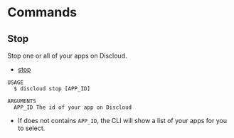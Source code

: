 # Commands

## Stop

Stop one or all of your apps on Discloud.

- [stop](#stop)

```sh-session
USAGE
  $ discloud stop [APP_ID]

ARGUMENTS
  APP_ID The id of your app on Discloud
```

- If does not contains `APP_ID`, the CLI will show a list of your apps for you to select.
